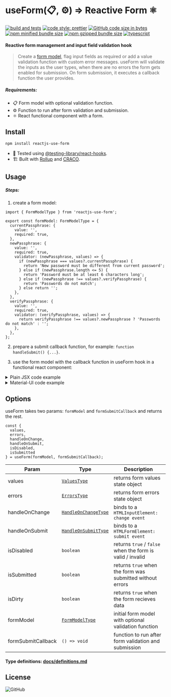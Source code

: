 # useForm(📋, ⚙️) ⇒ Reactive Form ⚛️

[![build and tests](https://github.com/amir0ff/reactjs-use-form/actions/workflows/ubuntu_node.yml/badge.svg)](https://github.com/amir0ff/reactjs-use-form/actions/workflows/ubuntu_node.yml)
[![code style: prettier](https://img.shields.io/badge/code_style-prettier-ff69b4.svg)](https://github.com/prettier/prettier)
[![GitHub code size in bytes](https://img.shields.io/github/languages/code-size/amir0ff/reactjs-use-form?label=repo%20size)](https://bundlephobia.com/package/reactjs-use-form)
[![npm minified bundle size](https://img.shields.io/bundlephobia/min/reactjs-use-form?label=minified)](https://bundlephobia.com/package/reactjs-use-form)
[![npm gzipped bundle size](https://img.shields.io/bundlephobia/minzip/reactjs-use-form?label=gzipped)](https://bundlephobia.com/package/reactjs-use-form)
[![typescript](https://img.shields.io/npm/types/reactjs-use-form?label=with)](https://github.com/amir0ff/reactjs-use-form/blob/main/docs/definitions.md)

#### Reactive form management and input field validation hook

> Create a [form model](#usage), flag input fields as required or add a value validation function with custom error messages. useForm will validate the inputs as the user types, when there are no errors the form gets enabled for submission. On form submission, it executes a callback function the user provides.

##### Requirements:

- 📋 Form model with optional validation function.
- ⚙️ Function to run after form validation and submission.
- ⚛️ React functional component with a form.

## Install

```bash
npm install reactjs-use-form
```

- 🧪 Tested using [@testing-library/react-hooks](https://www.npmjs.com/package/@testing-library/react-hooks).
- 🏗️ Built with [Rollup](https://www.npmjs.com/package/rollup)
  and [CRACO](https://www.npmjs.com/package/@craco/craco).

## Usage

##### Steps:

1. create a form model:

```tsx
import { FormModelType } from 'reactjs-use-form';

export const formModel: FormModelType = {
  currentPassphrase: {
    value: '',
    required: true,
  },
  newPassphrase: {
    value: '',
    required: true,
    validator: (newPassphrase, values) => {
      if (newPassphrase === values?.currentPassphrase) {
        return 'New password must be different from current password';
      } else if (newPassphrase.length <= 5) {
        return 'Password must be at least 6 characters long';
      } else if (newPassphrase !== values?.verifyPassphrase) {
        return 'Passwords do not match';
      } else return '';
    },
  },
  verifyPassphrase: {
    value: '',
    required: true,
    validator: (verifyPassphrase, values) => {
      return verifyPassphrase !== values?.newPassphrase ? 'Passwords do not match' : '';
    },
  },
};
```

2. prepare a submit callback function, for example: `function handleSubmit() {...}`.

3. use the form model with the callback function in useForm hook in a functional react component:

<details>
<summary> Plain JSX code example </summary>

```tsx
import React from 'react';
import { useForm, ValuesType } from 'reactjs-use-form';
import { formModel } from './formModel';

const ChangePassphraseComponent = () => {
  const {
    values,
    errors,
    handleOnChange,
    handleOnSubmit,
    isDisabled,
    isSubmitted
  } = useForm(formModel, handleSubmit);

  const { currentPassphrase, newPassphrase, verifyPassphrase }: ValuesType = values;

  function handleSubmit() {
    // formSubmitCallback();
  }

  return (
    <form onSubmit={handleOnSubmit}>
      <div>
        <label>Current Passphrase</label>
        <input
          type="password"
          name="currentPassphrase"
          value={currentPassphrase}
          onChange={handleOnChange}
        />
        <span>{errors.currentPassphrase.message}</span>
      </div>
      <div>
        <label>New Passphrase</label>
        <input
          type="password"
          name="newPassphrase"
          value={newPassphrase}
          onChange={handleOnChange}
        />
        <span>{errors.newPassphrase.message}</span>
      </div>
      <div>
        <label>Verify Passphrase</label>
        <input
          type="password"
          name="verifyPassphrase"
          value={verifyPassphrase}
          onChange={handleOnChange}
        />
        <span>{errors.verifyPassphrase.message}</span>
      </div>
      <span>{isSubmitted ? 'Passphrase has been changed!' : null}</span>
      <button type="submit" disabled={isDisabled}>
        <span>Submit</span>
      </button>
    </form>
  );
};
```

</details>
<details>
<summary> Material-UI code example</summary>

```tsx
import React from 'react';
import { Button, FormControl, FormGroup, FormHelperText, FormLabel, TextField } from '@material-ui/core';
import { useForm, ValuesType } from 'reactjs-use-form';
import { formModel } from './formModel';

const ChangePassphraseComponent = () => {
  const {
    values,
    errors,
    handleOnChange,
    handleOnSubmit,
    isDisabled,
    isSubmitted
  } = useForm(formModel, handleSubmit);

  const { currentPassphrase, newPassphrase, verifyPassphrase }: ValuesType = values;

  function handleSubmit() {
    // formSubmitCallback();
  }

  return (
    <form onSubmit={handleOnSubmit}>
      <FormGroup>
        <FormControl>
          <TextField
            required={true}
            label='Current Passphrase'
            type='password'
            name='currentPassphrase'
            error={errors.currentPassphrase.hasError}
            value={currentPassphrase}
            onChange={handleOnChange} />
          <FormHelperText error={errors.currentPassphrase.hasError}>
            {errors.currentPassphrase.message}
          </FormHelperText>
        </FormControl>
      </FormGroup>
      <FormGroup>
        <FormControl>
          <TextField
            required={true}
            label='New Passphrase'
            type='password'
            name='newPassphrase'
            error={errors.newPassphrase.hasError}
            value={newPassphrase}
            onChange={handleOnChange} />
          <FormHelperText error={errors.newPassphrase.hasError}>
            {errors.newPassphrase.message}
          </FormHelperText>
        </FormControl>
      </FormGroup>
      <FormGroup>
        <FormControl>
          <TextField
            required={true}
            label='Verify Passphrase'
            type='password'
            name='verifyPassphrase'
            error={errors.verifyPassphrase.hasError}
            value={verifyPassphrase}
            onChange={handleOnChange} />
          <FormHelperText error={errors.verifyPassphrase.hasError}>
            {errors.verifyPassphrase.message}
          </FormHelperText>
        </FormControl>
      </FormGroup>
      {isSubmitted ? <Alert variant='standard' severity='success' action='Passphrase has been changed!' /> : null}
      <Button type='submit' disabled={isDisabled}>
        Submit
      </Button>
    </form>
  );
};
```

</details>

## Options

useForm takes two params: `formModel` and `formSubmitCallback` and returns the rest.

```tsx
const {
  values,
  errors,
  handleOnChange,
  handleOnSubmit,
  isDisabled,
  isSubmitted
} = useForm(formModel, formSubmitCallback);
```

| Param              | Type                                                           | Description                                               |
| ------------------ | -------------------------------------------------------------- | --------------------------------------------------------- |
| values             | [`ValuesType`](https://github.com/amir0ff/reactjs-use-form/blob/main/docs/definitions.md#valuestype)                 | returns form values state object                          |
| errors             | [`ErrorsType`](https://github.com/amir0ff/reactjs-use-form/blob/main/docs/definitions.md#errorstype)                 | returns form errors state object                          |
| handleOnChange     | [`HandleOnChangeType`](https://github.com/amir0ff/reactjs-use-form/blob/main/docs/definitions.md#handleonchangetype) | binds to a `HTMLInputElement: change event`               |
| handleOnSubmit     | [`HandleOnSubmitType`](https://github.com/amir0ff/reactjs-use-form/blob/main/docs/definitions.md#handleonsubmittype) | binds to a `HTMLFormElement: submit event`                |
| isDisabled         | `boolean`                                                      | returns `true` / `false` when the form is valid / invalid |
| isSubmitted        | `boolean`                                                      | returns `true` when the form was submitted without errors |
| isDirty        | `boolean`                                                      | returns `true` when the form recieves data |
| formModel          | [`FormModelType`](https://github.com/amir0ff/reactjs-use-form/blob/main/docs/definitions.md#formmodeltype)           | initial form model with optional validation function      |
| formSubmitCallback | `() => void`                                                   | function to run after form validation and submission      |

#### Type definitions: [docs/definitions.md](https://github.com/amir0ff/reactjs-use-form/blob/main/docs/definitions.md)

## License

![GitHub](https://img.shields.io/github/license/amir0ff/reactjs-use-form?color=blue)
